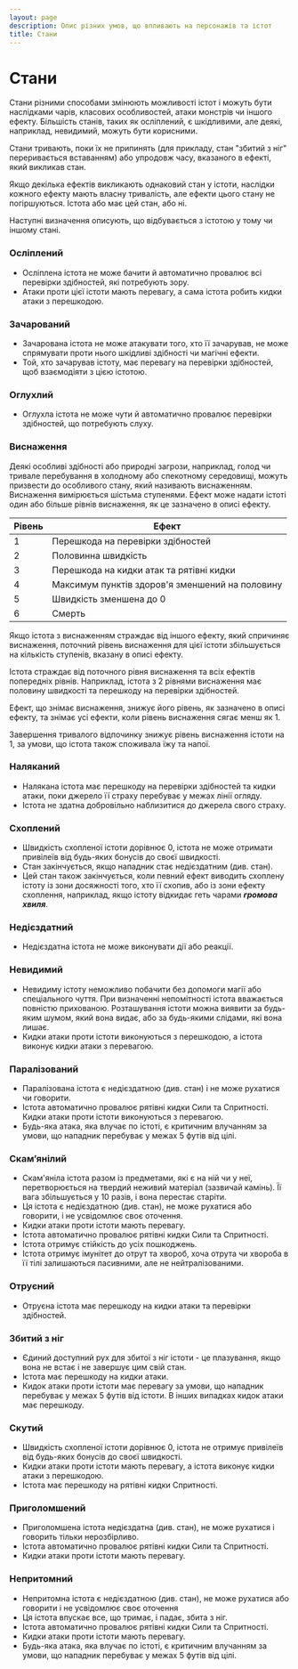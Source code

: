 ```yaml
---
layout: page
description: Опис різних умов, що впливають на персонажів та істот
title: Стани
---
```


# Стани
Стани різними способами змінюють можливості істот і можуть бути наслідками чарів, класових особливостей, атаки монстрів чи іншого ефекту. Більшість станів, таких як осліплений, є шкідливими, але деякі, наприклад, невидимий, можуть бути корисними.

Стани тривають, поки їх не припинять (для прикладу, стан "збитий з ніг" переривається вставанням) або упродовж часу, вказаного в ефекті, який викликав стан.

Якщо декілька ефектів викликають однаковий стан у істоти, наслідки кожного ефекту мають власну тривалість, але ефекти цього стану не погіршуються. Істота або має цей стан, або ні.

Наступні визначення описують, що відбувається з істотою у тому чи іншому стані.

### Осліплений
* Осліплена істота не може бачити й автоматично провалює всі перевірки здібностей, які потребують зору.
* Атаки проти цієї істоти мають перевагу, а сама істота робить кидки атаки з перешкодою.

### Зачарований
* Зачарована істота не може атакувати того, хто її зачарував, не може спрямувати проти нього шкідливі здібності чи магічні ефекти.
* Той, хто зачарував істоту, має перевагу на перевірки здібностей, щоб взаємодіяти з цією істотою.

### Оглухлий
* Оглухла істота не може чути й автоматично провалює перевірки здібностей, що потребують слуху.

### Виснаження
Деякі особливі здібності або природні загрози, наприклад, голод чи тривале перебування в холодному або спекотному середовищі, можуть призвести до особливого стану, який називають виснаженням. Виснаження вимірюється шістьма ступенями. Ефект може надати істоті один або більше рівнів виснаження, як це зазначено в описі ефекту.

| Рівень | Ефект                                           |
| ------ | ----------------------------------------------- |
| 1      | Перешкода на перевірки здібностей               |
| 2      | Половинна швидкість                             |
| 3      | Перешкода на кидки атак та рятівні кидки        |
| 4      | Максимум пунктів здоров'я зменшений на половину |
| 5      | Швидкість зменшена до 0                         |
| 6      | Смерть                                          |


Якщо істота з виснаженням страждає від іншого ефекту, який спричиняє виснаження, поточний рівень виснаження для цієї істоти збільшується на кількість ступенів, вказану в описі ефекту.

Істота страждає від поточного рівня виснаження та всіх ефектів попередніх рівнів. Наприклад, істота з 2 рівнями виснаження має половину швидкості та перешкоду на перевірки здібностей.

Ефект, що знімає виснаження, знижує його рівень, як зазначено в описі ефекту, та знімає усі ефекти, коли рівень виснаження сягає менш як 1.

Завершення тривалого відпочинку знижує рівень виснаження істоти на 1, за умови, що істота також споживала їжу та напої.

### Наляканий
* Налякана істота має перешкоду на перевірки здібностей та кидки атаки, поки джерело її страху перебуває у межах лінії огляду.
* Істота не здатна добровільно наблизитися до джерела свого страху.

### Схоплений
* Швидкість схопленої істоти дорівнює 0, істота не може отримати привілеїв від будь-яких бонусів до своєї швидкості.
* Стан закінчується, якщо нападник стає недієздатним (див. стан).
* Цей стан також закінчується, коли певний ефект виводить схоплену істоту із зони досяжності того, хто її схопив, або із зони ефекту схоплення, наприклад, якщо істоту відкидає геть чарами **_громова хвиля_**.

### Недієздатний
* Недієздатна істота не може виконувати дії або реакції.

### Невидимий
* Невидиму істоту неможливо побачити без допомоги магії або спеціального чуття. При визначенні непомітності істота вважається повністю прихованою. Розташування істоти можна виявити за будь-яким шумом, який вона видає, або за будь-якими слідами, які вона лишає.
* Кидки атаки проти істоти виконуються з перешкодою, а істота виконує кидки атаки з перевагою.

### Паралізований
* Паралізована істота є недієздатною (див. стан) і не може рухатися чи говорити.
* Істота автоматично провалює рятівні кидки Сили та Спритності. Кидки атаки проти істоти виконуються з перевагою.
* Будь-яка атака, яка влучає по істоті, є критичним влучанням за умови, що нападник перебуває у межах 5 футів від цілі.

### Скам’янілий
* Скам'яніла істота разом із предметами, які є на ній чи у неї, перетворюється на твердий неживий матеріал (зазвичай камінь). Її вага збільшується у 10 разів, і вона перестає старіти.
* Ця істота є недієздатною (див. стан), не може рухатися або говорити, і не усвідомлює своє оточення.
* Кидки атаки проти істоти мають перевагу.
* Істота автоматично провалює рятівні кидки Сили та Спритності.
* Істота отримує стійкість до усіх пошкоджень.
* Істота отримує імунітет до отрут та хвороб, хоча отрута чи хвороба в її тілі залишаються пасивними, але не нейтралізованими.


### Отруєний
* Отруєна істота має перешкоду на кидки атаки та перевірки здібностей.

### Збитий з ніг
* Єдиний доступний рух для збитої з ніг істоти - це плазування, якщо вона не встає і не завершує цим свій стан.
* Істота має перешкоду на кидки атаки.
* Кидок атаки проти істоти має перевагу за умови, що нападник перебуває у межах 5 футів від істоти. В інших випадках кидок атаки має перешкоду.

### Скутий
* Швидкість схопленої істоти дорівнює 0, істота не отримує привілеїв від будь-яких бонусів до своєї швидкості.
* Кидки атаки проти істоти мають перевагу, а істота виконує кидки атаки з перешкодою.
* Істота має перешкоду на рятівні кидки Спритності.

### Приголомшений
* Приголомшена істота недієздатна (див. стан), не може рухатися і говорить тільки нерозбірливо.
* Істота автоматично провалює рятівні кидки Сили та Спритності.
* Кидки атаки проти істоти мають перевагу.

### Непритомний
* Непритомна істота є недієздатною (див. стан), не може рухатися або говорити і не усвідомлює своє оточення
* Ця істота впускає все, що тримає, і падає, збита з ніг.
* Істота автоматично провалює рятівні кидки Сили та Спритності.
* Кидки атаки проти істоти мають перевагу.
* Будь-яка атака, яка влучає по істоті, є критичним влучанням за умови, що нападник перебуває у межах 5 футів від цілі.
